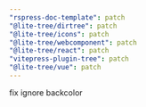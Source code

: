 ```yaml
---
"rspress-doc-template": patch
"@lite-tree/dirtree": patch
"@lite-tree/icons": patch
"@lite-tree/webcomponent": patch
"@lite-tree/react": patch
"vitepress-plugin-tree": patch
"@lite-tree/vue": patch
---
```


fix ignore backcolor
